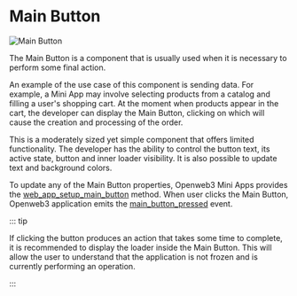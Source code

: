 # Main Button

![Main Button](/components/main-button.png)

The Main Button is a component that is usually used when it is necessary to perform some final
action.

An example of the use case of this component is sending data. For example, a Mini App may
involve selecting products from a catalog and filling a user's shopping cart. At the moment when
products appear in the cart, the developer can display the Main Button, clicking on which will cause
the creation and processing of the order.

This is a moderately sized yet simple component that offers limited functionality. The developer has
the ability to control the button text, its active state, button and inner loader visibility. It is
also possible to update text and background colors.

To update any of the Main Button properties, Openweb3 Mini Apps provides the
[web_app_setup_main_button](methods.md#web-app-setup-main-button) method.
When user clicks the Main Button, Openweb3 application emits
the [main_button_pressed](events.md#main-button-pressed) event.

::: tip

If clicking the button produces an action that takes some time to complete, it is recommended to
display the loader inside the Main Button. This will allow the user to understand that the
application is not frozen and is currently performing an operation.

:::
